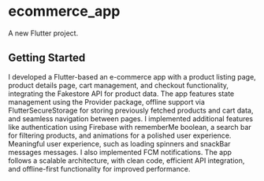 # ecommerce_app

A new Flutter project.

## Getting Started

I developed a Flutter-based an e-commerce app with a product listing page, product details page,
cart management, and checkout functionality, integrating the Fakestore API for product data. The app
features state management using the Provider package, offline support via FlutterSecureStorage for
storing previously fetched products and cart data, and seamless navigation between pages. I
implemented additional features like authentication using Firebase with rememberMe boolean, a search
bar for filtering products, and animations for a polished user experience. Meaningful user
experience, such as loading spinners and snackBar messages messages. I also implemented FCM
notifications. The app follows a scalable architecture, with clean code, efficient API integration,
and offline-first functionality for improved performance.